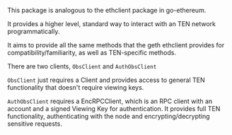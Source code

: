 This package is analogous to the ethclient package in go-ethereum.

It provides a higher level, standard way to interact with an TEN network programmatically.

It aims to provide all the same methods that the geth ethclient provides for compatibility/familiarity, as well as TEN-specific methods.

There are two clients, `ObsClient` and `AuthObsClient`

`ObsClient` just requires a Client and provides access to general TEN functionality that doesn't require viewing keys.

`AuthObsClient` requires a EncRPCClient, which is an RPC client with an account and a signed Viewing Key for authentication.
It provides full TEN functionality, authenticating with the node and encrypting/decrypting sensitive requests.
